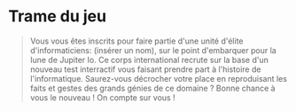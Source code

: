 # Trame du jeu

> Vous vous êtes inscrits pour faire partie d'une unité d'élite d'informaticiens: (insérer un nom), sur le point d'embarquer pour la lune de Jupiter Io. Ce corps international recrute sur la base d'un nouveau test interractif vous faisant prendre part à l'histoire de l'informatique. Saurez-vous décrocher votre place en reproduisant les faits et gestes des grands génies de ce domaine ? Bonne chance à vous le nouveau ! On compte sur vous !